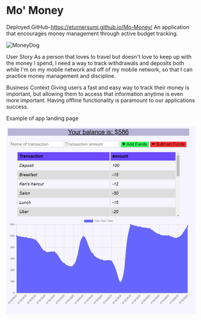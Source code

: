# Mo' Money
Deployed GitHub-https://eturnersumi.github.io/Mo-Money/
An application that encourages money management through active budget tracking. 

![MoneyDog](https://media.giphy.com/media/12pJ8OxSWwO86Y/giphy.gif)


User Story
As a person that loves to travel but doesn't love to keep up with the money I spend, I need a way to track withdrawals and deposits both while I'm on my mobile network and off of my mobile network, so that I can practice money management and discipline. 


Business Context
Giving users a fast and easy way to track their money is important, but allowing them to access that information anytime is even more important. Having offline functionality is paramount to our applications success.


Example of app landing page


![landing_page](/public/icons/landing.PNG)

